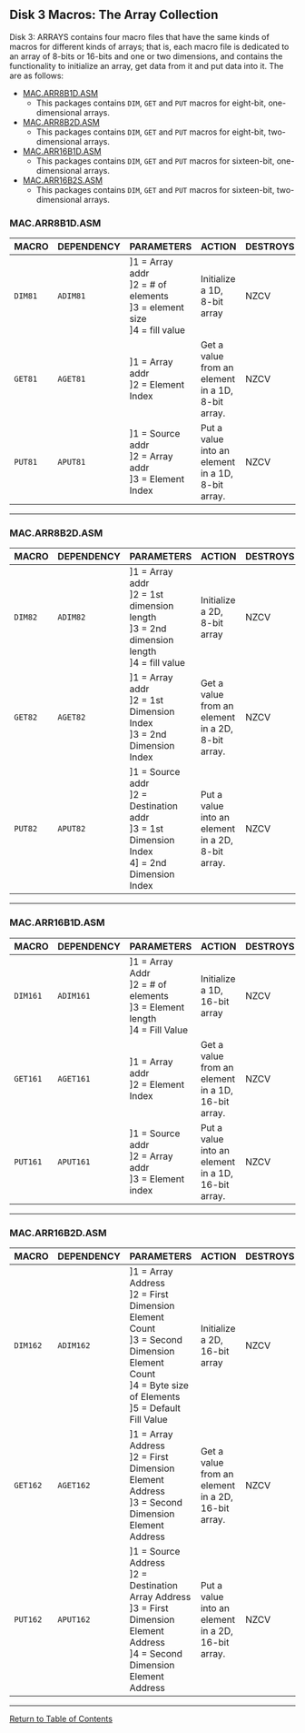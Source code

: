 ## Disk 3 Macros: The Array Collection

Disk 3: ARRAYS contains four macro files that have the same kinds of macros for different kinds of arrays; that is, each macro file is dedicated to an array of 8-bits or 16-bits and one or two dimensions, and contains the functionality to initialize an array, get data from it and put data into it. The are as follows:

- [MAC.ARR8B1D.ASM](#mac.arr8b1d.asm)
  - This packages contains `DIM`, `GET` and `PUT` macros for eight-bit, one-dimensional arrays.
- [MAC.ARR8B2D.ASM](#mac.arr8b2d.asm)
  - This packages contains `DIM`, `GET` and `PUT` macros for eight-bit, two-dimensional arrays.
- [MAC.ARR16B1D.ASM](#mac.arr16b1d.asm)
  - This packages contains `DIM`, `GET` and `PUT` macros for sixteen-bit, one-dimensional arrays.
- [MAC.ARR16B2S.ASM](#mac.arr16b2d.asm)
  - This packages contains `DIM`, `GET` and `PUT` macros for sixteen-bit, two-dimensional arrays.









### MAC.ARR8B1D.ASM

| MACRO   | DEPENDENCY | PARAMETERS                                                   | ACTION                                            | DESTROYS | CYCLES | BYTES |
| ------- | ---------- | ------------------------------------------------------------ | ------------------------------------------------- | -------- | ------ | ----- |
| `DIM81` | `ADIM81`   | ]1 = Array addr <br>]2 = # of elements <br>]3 = element size <br>]4 = fill value | Initialize a 1D, 8-bit array                      | NZCV     | 234+   | 146   |
| `GET81` | `AGET81`   | ]1 = Array addr <br>]2 = Element Index                       | Get a value from an element in a 1D, 8-bit array. | NZCV     | 193+   | 125   |
| `PUT81` | `APUT81`   | ]1 = Source addr <br>]2 = Array addr <br>]3 = Element Index  | Put a value into an element in a 1D, 8-bit array. | NZCV     | 216+   | 131   |



---



### MAC.ARR8B2D.ASM

| MACRO   | DEPENDENCY | PARAMETERS                                                   | ACTION                                            | DESTROYS | CYCLES | BYTES |
| ------- | ---------- | ------------------------------------------------------------ | ------------------------------------------------- | -------- | ------ | ----- |
| `DIM82` | `ADIM82`   | ]1 = Array addr <br>]2 = 1st dimension length <br>]3 = 2nd dimension length <br>]4 = fill value | Initialize a 2D, 8-bit array                      | NZCV     | 355+   | 228   |
| `GET82` | `AGET82`   | ]1 = Array addr <br>]2 = 1st Dimension Index <br>]3 = 2nd Dimension Index | Get a value from an element in a 2D, 8-bit array. | NZCV     | 340+   | 255   |
| `PUT82` | `APUT82`   | ]1 = Source addr <br>]2 = Destination addr <br>]3 = 1st Dimension Index <br>4] = 2nd Dimension Index | Put a value into an element in a 2D, 8-bit array. | NZCV     | 352+   | 223   |



---



### MAC.ARR16B1D.ASM

| MACRO    | DEPENDENCY | PARAMETERS                                                   | ACTION                                             | DESTROYS | CYCLES | BYTES |
| -------- | ---------- | ------------------------------------------------------------ | -------------------------------------------------- | -------- | ------ | ----- |
| `DIM161` | `ADIM161`  | ]1 = Array Addr <br>]2 = # of elements <br>]3 = Element length <br>]4 = Fill Value | Initialize a 1D, 16-bit array                      | NZCV     | 271+   | 165   |
| `GET161` | `AGET161`  | ]1 = Array addr <br>]2 = Element Index                       | Get a value from an element in a 1D, 16-bit array. | NZCV     | 223+   | 130   |
| `PUT161` | `APUT161`  | ]1 = Source addr <br>]2 = Array addr <br>]3 = Element index  | Put a value into an element in a 1D, 16-bit array. | NZCV     | 238+   | 148   |



----



### MAC.ARR16B2D.ASM

| MACRO    | DEPENDENCY | PARAMETERS                                                   | ACTION                                             | DESTROYS | CYCLES | BYTES |
| -------- | ---------- | ------------------------------------------------------------ | -------------------------------------------------- | -------- | ------ | ----- |
| `DIM162` | `ADIM162`  | ]1 = Array Address<br />]2 = First Dimension Element Count<br />]3 = Second Dimension Element Count<br />]4 = Byte size of Elements<br />]5 = Default Fill Value | Initialize a 2D, 16-bit array                      | NZCV     | 464+   | 373   |
| `GET162` | `AGET162`  | ]1 = Array Address<br />]2 = First Dimension Element Address<br />]3 = Second Dimension Element Address | Get a value from an element in a 2D, 16-bit array. | NZCV     | 436+   | 263   |
| `PUT162` | `APUT162`  | ]1 = Source Address<br />]2 = Destination Array Address<br />]3 = First Dimension Element Address<br />]4 = Second Dimension Element Address | Put a value into an element in a 2D, 16-bit array. | NZCV     | 352+   | 223   |



---



[Return to Table of Contents](0.0%20Title_to_TOC)

